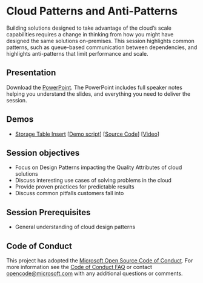 # Cloud Patterns and Anti-Patterns
Building solutions designed to take advantage of the cloud’s scale capabilities requires a change in thinking from how you might have designed the same solutions on-premises.  This session highlights common patterns, such as queue-based communication between dependencies, and highlights anti-patterns that limit performance and scale.

## Presentation
Download the [PowerPoint](./Cloud%20Patterns%20and%20Anti-Patterns.pptx?raw=1).
The PowerPoint includes full speaker notes helping you understand the slides, and everything you need to deliver the session.

## Demos
* [Storage Table Insert](./Demo%201%20-%20Storage%20Table%20Insert)
[[Demo script](./Demo%201%20-%20Storage%20Table%20Insert/Readme.md)]
[[Source Code](./Demo%201%20-%20Storage%20Table%20Insert/TableStorage.Client)]
[[Video](https://azurecatgsicontent.blob.core.windows.net/cloud-patterns-and-anti-patterns/CloudPatternsAndAntiPatterns.mp4)]

## Session objectives
* Focus on Design Patterns impacting the Quality Attributes of cloud solutions
* Discuss interesting use cases of solving problems in the cloud
* Provide proven practices for predictable results
* Discuss common pitfalls customers fall into

## Session Prerequisites
* General understanding of cloud design patterns


## Code of Conduct

This project has adopted the [Microsoft Open Source Code of Conduct](https://opensource.microsoft.com/codeofconduct/). For more information see the [Code of Conduct FAQ](https://opensource.microsoft.com/codeofconduct/faq/) or contact [opencode@microsoft.com](mailto:opencode@microsoft.com) with any additional questions or comments.

